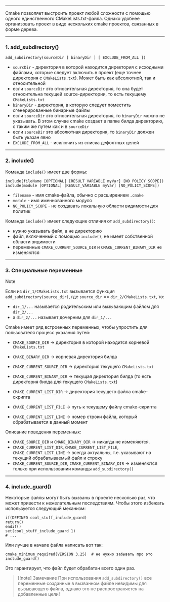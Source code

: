 ___

Cmake позволяет выстроить проект любой сложности с помощью одного единственного CMakeLists.txt-файла. Однако удобнее организовать проект в виде нескольких cmake проектов, связанных в форме дерева.

___
### 1. add_subdirectory()

```
add_subdirectory(sourceDir [ binaryDir ] [ EXCLUDE_FROM_ALL ])
```

- `sourcDir` - директория в которой находится директория с исходными файлами, которые следует включить в проект (еще точнее директория с `CMakeLists.txt`). Может быть как абсолютной, так и относительной
- если `sourceDir` это относительная директория, то она будет относительна текущей source-директории, то есть текущему `CMakeLists.txt`
- `binaryDir` - директория, в которую следует поместить сгенерированные бинарные файлы
- если `sourceDir` это относительная директория, то `binaryDir` можно не указывать. В этом случае cmake создает в папке билда директорию, с таким же путем как и в `sourceDir`
- если `sourceDir` это абсолютная директория, то `binaryDir` должен быть указан явно
- `EXCLUDE_FROM_ALL` - исключить из списка дефолтных целей

___
### 2. include()

Команда `include()` имеет две формы:
```
include(fileName [OPTIONAL] [RESULT_VARIABLE myVar] [NO_POLICY_SCOPE])
include(module [OPTIONAL] [RESULT_VARIABLE myVar] [NO_POLICY_SCOPE])
```
- `filename` - имя cmake-файла, обычно с расширением `.cmake`
- `module` - имя именнованного модуля
- `NO_POLICY_SCOPE` - не создавать локальную области видимости для политик

Команда `include()` имеет следующие отличия от `add_subdirectory()`:
- нужно указывать файл, а не директорию
- файл, включенный с помощью `include()`, не имеет собственной области видимости
- переменные `CMAKE_CURRENT_SOURCE_DIR` и `CMAKE_CURRENT_BINARY_DIR` не изменяются

___
### 3. Специальные переменные

>[!note]
>Если из `dir_1/CMakeLists.txt` вызывается функция `add_subdirectory(source_dir)`, где `source_dir` == `dir_2/CMakeLists.txt`, то:
>- `dir_1/...`  называется родительским или вызывающим файлом для `dir_2/...`
>- a `dir_2/...` называет дочерним для `dir_1/...` 

Cmake имеет ряд встроенных переменных, чтобы упростить для пользователя процесс указания путей:
- `CMAKE_SOURCE_DIR` -> директория в которой находится корневой `CMakeLists.txt`
- `CMAKE_BINARY_DIR` -> корневая директория билда
- `CMAKE_CURRENT_SOURCE_DIR` -> директория текущего `CMakeLists.txt`
- `CMAKE_CURRENT_BINARY_DIR` -> текущая директория билда (то есть директория билда для текущего `CMakeLists.txt`)

- `CMAKE_CURRENT_LIST_DIR` -> директория текущего файла cmake-скрипта
- `CMAKE_CURRENT_LIST_FILE` -> путь к текущему файлу cmake-скрипта
- `CMAKE_CURRENT_LIST_LINE` -> номер строки файла, который обрабатывается в данный момент

Описание поведения переменных:
- `CMAKE_SOURCE_DIR` и `CMAKE_BINARY_DIR` -> никагда не изменяются.
- `CMAKE_CURRENT_LIST_DIR`, `CMAKE_CURRENT_LIST_FILE`, `CMAKE_CURRENT_LIST_LINE` -> всегда актуальны, т.е. указывают на текущий обрабатываемый файл и строку
- `CMAKE_CURRENT_SOURCE_DIR`, `CMAKE_CURRENT_BINARY_DIR` -> изменяются только при использовании команды `add_subdirectory()`

___
### 4. include_guard()

Некоторые файлы могут быть вызваны в проекте несколько раз, что может привести к нежелательным последствиям. Чтобы этого избежать используется следующий механизм:
```
if(DEFINED cool_stuff_include_guard)
return()
endif()
set(cool_stuff_include_guard 1)
# ...
```

Или лучше в начале файла написать вот так:
```
cmake_minimum_required(VERSION 3.25)  # не нужно забывать про это
include_guard()
```
Это гарантирует, что файл будет обрабатан всего один раз.


>[!note] Замечание
>При использования `add_subdirectory()` все переменные созданные в вызванном файле невидимы для вызывающего файла, однако это не распространяется на добавленные цели!

